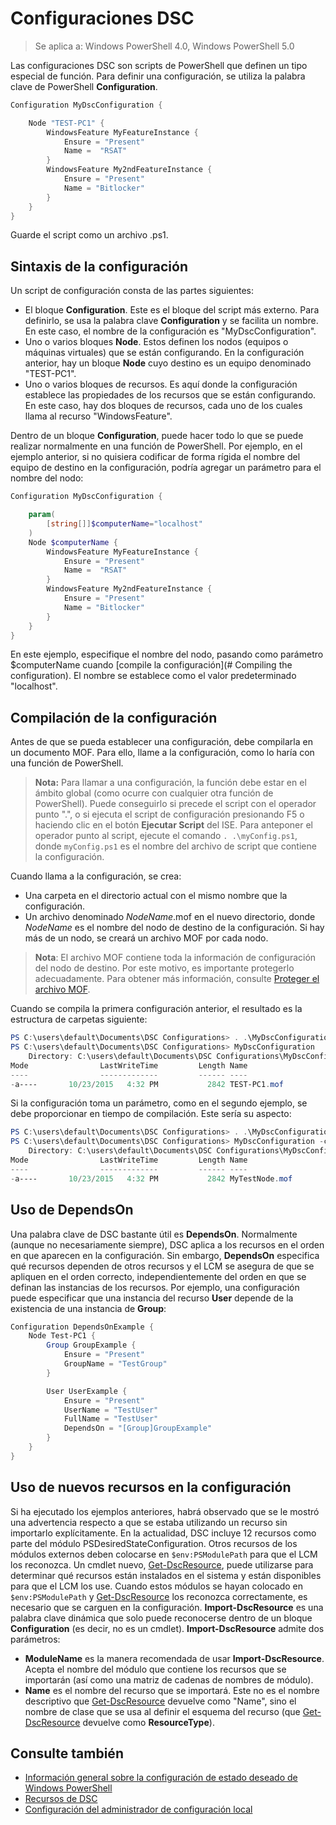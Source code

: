# Configuraciones DSC

>Se aplica a: Windows PowerShell 4.0, Windows PowerShell 5.0

Las configuraciones DSC son scripts de PowerShell que definen un tipo especial de función. 
Para definir una configuración, se utiliza la palabra clave de PowerShell __Configuration__.

```powershell
Configuration MyDscConfiguration {

    Node "TEST-PC1" {
        WindowsFeature MyFeatureInstance {
            Ensure = "Present"
            Name =  "RSAT"
        }
        WindowsFeature My2ndFeatureInstance {
            Ensure = "Present"
            Name = "Bitlocker"
        }
    }
}
```

Guarde el script como un archivo .ps1.

## Sintaxis de la configuración

Un script de configuración consta de las partes siguientes:

- El bloque **Configuration**. Este es el bloque del script más externo. Para definirlo, se usa la palabra clave **Configuration** y se facilita un nombre. En este caso, el nombre de la configuración es "MyDscConfiguration".
- Uno o varios bloques **Node**. Estos definen los nodos (equipos o máquinas virtuales) que se están configurando. En la configuración anterior, hay un bloque **Node** cuyo destino es un equipo denominado "TEST-PC1".
- Uno o varios bloques de recursos. Es aquí donde la configuración establece las propiedades de los recursos que se están configurando. En este caso, hay dos bloques de recursos, cada uno de los cuales llama al recurso "WindowsFeature".

Dentro de un bloque **Configuration**, puede hacer todo lo que se puede realizar normalmente en una función de PowerShell. Por ejemplo, en el ejemplo anterior, si no quisiera codificar de forma rígida el nombre del equipo de destino en la configuración, podría agregar un parámetro para el nombre del nodo:

```powershell
Configuration MyDscConfiguration {

    param(
        [string[]]$computerName="localhost"
    )
    Node $computerName {
        WindowsFeature MyFeatureInstance {
            Ensure = "Present"
            Name =  "RSAT"
        }
        WindowsFeature My2ndFeatureInstance {
            Ensure = "Present"
            Name = "Bitlocker"
        }
    }
}
```

En este ejemplo, especifique el nombre del nodo, pasando como parámetro $computerName cuando [compile la configuración](# Compiling the configuration). El nombre se establece como el valor predeterminado "localhost".

## Compilación de la configuración
Antes de que se pueda establecer una configuración, debe compilarla en un documento MOF. Para ello, llame a la configuración, como lo haría con una función de PowerShell.
>__Nota:__ Para llamar a una configuración, la función debe estar en el ámbito global (como ocurre con cualquier otra función de PowerShell). Puede conseguirlo si precede el script con el operador punto ".", o si ejecuta el script de configuración presionando F5 o haciendo clic en el botón __Ejecutar Script__ del ISE. Para anteponer el operador punto al script, ejecute el comando `. .\myConfig.ps1`, donde `myConfig.ps1` es el nombre del archivo de script que contiene la configuración.

Cuando llama a la configuración, se crea:

- Una carpeta en el directorio actual con el mismo nombre que la configuración.
- Un archivo denominado _NodeName_.mof en el nuevo directorio, donde _NodeName_ es el nombre del nodo de destino de la configuración. Si hay más de un nodo, se creará un archivo MOF por cada nodo.

>__Nota__: El archivo MOF contiene toda la información de configuración del nodo de destino. Por este motivo, es importante protegerlo adecuadamente. Para obtener más información, consulte [Proteger el archivo MOF](secureMOF.md).

Cuando se compila la primera configuración anterior, el resultado es la estructura de carpetas siguiente:

```powershell
PS C:\users\default\Documents\DSC Configurations> . .\MyDscConfiguration.ps1
PS C:\users\default\Documents\DSC Configurations> MyDscConfiguration
    Directory: C:\users\default\Documents\DSC Configurations\MyDscConfiguration
Mode                LastWriteTime         Length Name                                                                                              
----                -------------         ------ ----                                                                                         
-a----       10/23/2015   4:32 PM           2842 TEST-PC1.mof
```  

Si la configuración toma un parámetro, como en el segundo ejemplo, se debe proporcionar en tiempo de compilación. Este sería su aspecto:

```powershell
PS C:\users\default\Documents\DSC Configurations> . .\MyDscConfiguration.ps1
PS C:\users\default\Documents\DSC Configurations> MyDscConfiguration -computerName 'MyTestNode'
    Directory: C:\users\default\Documents\DSC Configurations\MyDscConfiguration
Mode                LastWriteTime         Length Name                                                                                              
----                -------------         ------ ----                                                                                         
-a----       10/23/2015   4:32 PM           2842 MyTestNode.mof
```      

## Uso de DependsOn
Una palabra clave de DSC bastante útil es __DependsOn__. Normalmente (aunque no necesariamente siempre), DSC aplica a los recursos en el orden en que aparecen en la configuración. Sin embargo, __DependsOn__ especifica qué recursos dependen de otros recursos y el LCM se asegura de que se apliquen en el orden correcto, independientemente del orden en que se definan las instancias de los recursos. Por ejemplo, una configuración puede especificar que una instancia del recurso __User__ depende de la existencia de una instancia de __Group__:

```powershell
Configuration DependsOnExample {
    Node Test-PC1 {
        Group GroupExample {
            Ensure = "Present"
            GroupName = "TestGroup"
        }

        User UserExample {
            Ensure = "Present"
            UserName = "TestUser"
            FullName = "TestUser"
            DependsOn = "[Group]GroupExample"
        }
    }
}
```

## Uso de nuevos recursos en la configuración
Si ha ejecutado los ejemplos anteriores, habrá observado que se le mostró una advertencia respecto a que se estaba utilizando un recurso sin importarlo explícitamente.
En la actualidad, DSC incluye 12 recursos como parte del módulo PSDesiredStateConfiguration. Otros recursos de los módulos externos deben colocarse en `$env:PSModulePath` para que el LCM los reconozca. Un cmdlet nuevo, [Get-DscResource](https://technet.microsoft.com/en-us/library/dn521625.aspx), puede utilizarse para determinar qué recursos están instalados en el sistema y están disponibles para que el LCM los use. 
Cuando estos módulos se hayan colocado en `$env:PSModulePath` y [Get-DscResource](https://technet.microsoft.com/en-us/library/dn521625.aspx) los reconozca correctamente, es necesario que se carguen en la configuración. __Import-DscResource__ es una palabra clave dinámica que solo puede reconocerse dentro de un bloque __Configuration__ (es decir, no es un cmdlet). __Import-DscResource__ admite dos parámetros:
* __ModuleName__ es la manera recomendada de usar __Import-DscResource__. Acepta el nombre del módulo que contiene los recursos que se importarán (así como una matriz de cadenas de nombres de módulo). 
* __Name__ es el nombre del recurso que se importará. Este no es el nombre descriptivo que [Get-DscResource](https://technet.microsoft.com/en-us/library/dn521625.aspx) devuelve como "Name", sino el nombre de clase que se usa al definir el esquema del recurso (que [Get-DscResource](https://technet.microsoft.com/en-us/library/dn521625.aspx) devuelve como __ResourceType__). 

## Consulte también
* [Información general sobre la configuración de estado deseado de Windows PowerShell](overview.md)
* [Recursos de DSC](resources.md)
* [Configuración del administrador de configuración local](metaConfig.md)


<!--HONumber=Apr16_HO2-->


